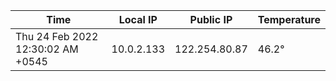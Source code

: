 | Time     | Local IP | Public IP | Temperature |
| ----------- | ----------- | ----------- | ----------- |
| Thu 24 Feb 2022 12:30:02 AM +0545      | 10.0.2.133     | 122.254.80.87  | 46.2° |
